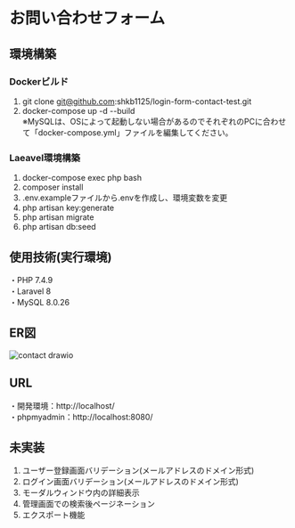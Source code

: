# お問い合わせフォーム

## 環境構築

### Dockerビルド
1. git clone git@github.com:shkb1125/login-form-contact-test.git
2. docker-compose up -d --build  
※MySQLは、OSによって起動しない場合があるのでそれぞれのPCに合わせて「docker-compose.yml」ファイルを編集してください。

### Laeavel環境構築
1. docker-compose exec php bash
2. composer install
3. .env.exampleファイルから.envを作成し、環境変数を変更
4. php artisan key:generate
5. php artisan migrate
6. php artisan db:seed

## 使用技術(実行環境)
・PHP 7.4.9  
・Laravel 8  
・MySQL 8.0.26  

## ER図
![contact drawio](https://github.com/shkb1125/login-form-contact-test/assets/158729607/81256fcb-c32c-4da5-9dbd-c484fd90339f)

## URL
・開発環境：http://localhost/  
・phpmyadmin：http://localhost:8080/  

## 未実装
1. ユーザー登録画面バリデーション(メールアドレスのドメイン形式)
2. ログイン画面バリデーション(メールアドレスのドメイン形式)
3. モーダルウィンドウ内の詳細表示
4. 管理画面での検索後ページネーション
5. エクスポート機能
